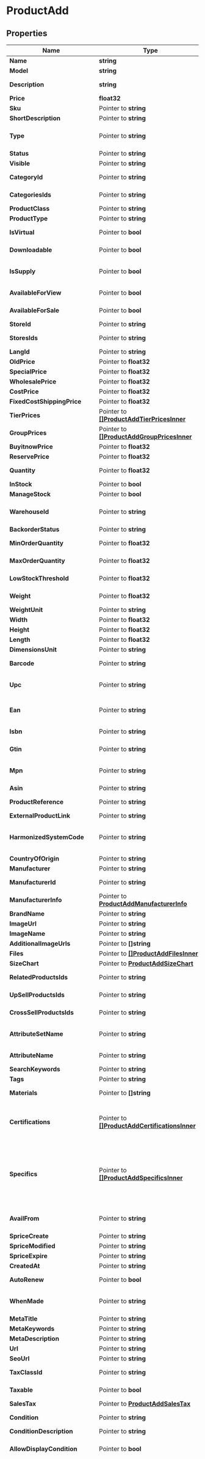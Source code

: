 # ProductAdd

## Properties

Name | Type | Description | Notes
------------ | ------------- | ------------- | -------------
**Name** | **string** | Defines product&#39;s name that has to be added | 
**Model** | **string** | Defines product&#39;s model that has to be added | 
**Description** | **string** | Defines product&#39;s description that has to be added | 
**Price** | **float32** | Defines product&#39;s price that has to be added | 
**Sku** | Pointer to **string** | Defines product&#39;s sku that has to be added | [optional] 
**ShortDescription** | Pointer to **string** | Defines short description | [optional] 
**Type** | Pointer to **string** | Defines product&#39;s type | [optional] [default to "simple"]
**Status** | Pointer to **string** | Defines product&#39;s status | [optional] 
**Visible** | Pointer to **string** | Set visibility status | [optional] 
**CategoryId** | Pointer to **string** | Defines product add that is specified by category id | [optional] 
**CategoriesIds** | Pointer to **string** | Defines product add that is specified by comma-separated categories id | [optional] 
**ProductClass** | Pointer to **string** | A categorization for the product | [optional] 
**ProductType** | Pointer to **string** | A categorization for the product | [optional] 
**IsVirtual** | Pointer to **bool** | Defines whether the product is virtual | [optional] [default to false]
**Downloadable** | Pointer to **bool** | Defines whether the product is downloadable | [optional] [default to false]
**IsSupply** | Pointer to **bool** | If true, it indicates the product as a supply, otherwise it indicates that it is a finished product. | [optional] [default to true]
**AvailableForView** | Pointer to **bool** | Specifies the set of visible/invisible products for users | [optional] [default to true]
**AvailableForSale** | Pointer to **bool** | Specifies the set of visible/invisible products for sale | [optional] [default to true]
**StoreId** | Pointer to **string** | Store Id | [optional] 
**StoresIds** | Pointer to **string** | Assign product to the stores that is specified by comma-separated stores&#39; id | [optional] 
**LangId** | Pointer to **string** | Language id | [optional] 
**OldPrice** | Pointer to **float32** | Defines product&#39;s old price | [optional] 
**SpecialPrice** | Pointer to **float32** | Defines product&#39;s model that has to be added | [optional] 
**WholesalePrice** | Pointer to **float32** | Defines product&#39;s sale price | [optional] 
**CostPrice** | Pointer to **float32** | Defines new product&#39;s cost price | [optional] 
**FixedCostShippingPrice** | Pointer to **float32** | Specifies product&#39;s fixed cost shipping price | [optional] 
**TierPrices** | Pointer to [**[]ProductAddTierPricesInner**](ProductAddTierPricesInner.md) | Defines product&#39;s tier prices | [optional] 
**GroupPrices** | Pointer to [**[]ProductAddGroupPricesInner**](ProductAddGroupPricesInner.md) | Defines product&#39;s group prices | [optional] 
**BuyitnowPrice** | Pointer to **float32** | Defines buy it now value | [optional] 
**ReservePrice** | Pointer to **float32** | Defines reserve price value | [optional] 
**Quantity** | Pointer to **float32** | Defines product&#39;s quantity that has to be added | [optional] [default to 0]
**InStock** | Pointer to **bool** | Set stock status | [optional] 
**ManageStock** | Pointer to **bool** | Defines inventory tracking for product | [optional] 
**WarehouseId** | Pointer to **string** | This parameter is used for selecting a warehouse where you need to set/modify a product quantity. | [optional] 
**BackorderStatus** | Pointer to **string** | Set backorder status | [optional] 
**MinOrderQuantity** | Pointer to **float32** | The minimum quantity an order must contain, to be eligible to purchase this product. | [optional] 
**MaxOrderQuantity** | Pointer to **float32** | The maximum quantity an order can contain when purchasing the product. | [optional] 
**LowStockThreshold** | Pointer to **float32** | Specify the quantity threshold below which the product is considered low in stock | [optional] 
**Weight** | Pointer to **float32** | Weight | [optional] [default to 0]
**WeightUnit** | Pointer to **string** | Weight Unit | [optional] 
**Width** | Pointer to **float32** | Defines product&#39;s width | [optional] 
**Height** | Pointer to **float32** | Defines product&#39;s height | [optional] 
**Length** | Pointer to **float32** | Defines product&#39;s length | [optional] 
**DimensionsUnit** | Pointer to **string** | Weight Unit | [optional] 
**Barcode** | Pointer to **string** | A barcode is a unique code composed of numbers used as a product identifier. | [optional] 
**Upc** | Pointer to **string** | Universal Product Code. A UPC (UPC-A) is a commonly used identifer for many different products. | [optional] 
**Ean** | Pointer to **string** | European Article Number. An EAN is a unique 8 or 13-digit identifier that many industries (such as book publishers) use to identify products. | [optional] 
**Isbn** | Pointer to **string** | International Standard Book Number. An ISBN is a unique identifier for books. | [optional] 
**Gtin** | Pointer to **string** | Global Trade Item Number. An GTIN is an identifier for trade items. | [optional] 
**Mpn** | Pointer to **string** | Manufacturer Part Number. A MPN is an identifier of a particular part design or material used. | [optional] 
**Asin** | Pointer to **string** | Amazon Standard Identification Number. | [optional] 
**ProductReference** | Pointer to **string** | Groups all variations, that you want to combine into one product. | [optional] 
**ExternalProductLink** | Pointer to **string** | External product link | [optional] 
**HarmonizedSystemCode** | Pointer to **string** | Harmonized System Code. An HSC is a 6-digit identifier that allows participating countries to classify traded goods on a common basis for customs purposes | [optional] 
**CountryOfOrigin** | Pointer to **string** | The country where the inventory item was made | [optional] 
**Manufacturer** | Pointer to **string** | Defines product&#39;s manufacturer | [optional] 
**ManufacturerId** | Pointer to **string** | Defines product&#39;s manufacturer by manufacturer_id | [optional] 
**ManufacturerInfo** | Pointer to [**ProductAddManufacturerInfo**](ProductAddManufacturerInfo.md) |  | [optional] 
**BrandName** | Pointer to **string** | Defines product brand name | [optional] 
**ImageUrl** | Pointer to **string** | Image Url | [optional] 
**ImageName** | Pointer to **string** | Defines image&#39;s name | [optional] 
**AdditionalImageUrls** | Pointer to **[]string** | Image Url | [optional] 
**Files** | Pointer to [**[]ProductAddFilesInner**](ProductAddFilesInner.md) | File Url | [optional] 
**SizeChart** | Pointer to [**ProductAddSizeChart**](ProductAddSizeChart.md) |  | [optional] 
**RelatedProductsIds** | Pointer to **string** | Defines product&#39;s related products ids that has to be added | [optional] 
**UpSellProductsIds** | Pointer to **string** | Defines product&#39;s up-sell products ids that has to be added | [optional] 
**CrossSellProductsIds** | Pointer to **string** | Defines product&#39;s cross-sell products ids that has to be added | [optional] 
**AttributeSetName** | Pointer to **string** | Defines product’s attribute set name in Magento | [optional] [default to "Default"]
**AttributeName** | Pointer to **string** | Defines product’s attribute name separated with a comma in Magento | [optional] 
**SearchKeywords** | Pointer to **string** | Defines unique search keywords | [optional] 
**Tags** | Pointer to **string** | Product tags | [optional] 
**Materials** | Pointer to **[]string** | A list of material strings for materials used in the product. | [optional] 
**Certifications** | Pointer to [**[]ProductAddCertificationsInner**](ProductAddCertificationsInner.md) | An array of product certifications. The list of possible certifications can be obtained using the \&quot;&lt;i&gt;category.info&lt;/i&gt;\&quot; method (&lt;i&gt;additional_fields-&gt;rules-&gt;product_certifications&lt;/i&gt;). | [optional] 
**Specifics** | Pointer to [**[]ProductAddSpecificsInner**](ProductAddSpecificsInner.md) | An array of Item Specific Name/Value pairs used by the seller to provide descriptive details of an item in a structured manner.         The list of possible specifications can be obtained using the category.info method (additional_fields-&gt;product_specifics).         &lt;b&gt;The structure of the parameter is different for specific platforms.&lt;/b&gt; | [optional] 
**AvailFrom** | Pointer to **string** | Allows to schedule a time in the future that the item becomes available. The value should be greater than the current date and time. | [optional] 
**SpriceCreate** | Pointer to **string** | Defines the date of special price creation | [optional] 
**SpriceModified** | Pointer to **string** | Defines the date of special price modification | [optional] 
**SpriceExpire** | Pointer to **string** | Defines the term of special price offer duration | [optional] 
**CreatedAt** | Pointer to **string** | Defines the date of entity creation | [optional] 
**AutoRenew** | Pointer to **bool** | When true, automatically renews a listing upon its expiration. | [optional] [default to false]
**WhenMade** | Pointer to **string** | An enumerated string for the era in which the maker made the product. | [optional] [default to "made_to_order"]
**MetaTitle** | Pointer to **string** | Defines unique meta title for each entity | [optional] 
**MetaKeywords** | Pointer to **string** | Defines unique meta keywords for each entity | [optional] 
**MetaDescription** | Pointer to **string** | Defines unique meta description of a entity | [optional] 
**Url** | Pointer to **string** | Defines unique product&#39;s URL | [optional] 
**SeoUrl** | Pointer to **string** | Defines unique URL for SEO | [optional] 
**TaxClassId** | Pointer to **string** | Defines tax classes where entity has to be added | [optional] 
**Taxable** | Pointer to **bool** | Specifies whether a tax is charged | [optional] [default to true]
**SalesTax** | Pointer to [**ProductAddSalesTax**](ProductAddSalesTax.md) |  | [optional] 
**Condition** | Pointer to **string** | The human-readable label for the condition (e.g., \&quot;New\&quot;). | [optional] 
**ConditionDescription** | Pointer to **string** | Detailed description of the product condition. | [optional] 
**AllowDisplayCondition** | Pointer to **bool** | Flag used to determine whether the product condition is shown to the customer on the product page. | [optional] 
**PaymentMethods** | Pointer to **[]string** | Identifies the payment method (such as PayPal) that the seller will accept when the buyer pays for the item. Look at cart.info method response for allowed values.&lt;hr&gt;&lt;div style&#x3D;\&quot;font-style:normal\&quot;&gt;Param structure:&lt;div style&#x3D;\&quot;margin-left: 2%;\&quot;&gt;&lt;code style&#x3D;\&quot;padding:0; background-color:#ffffff;font-size:85%;font-family:monospace;\&quot;&gt;payment_methods[0] &#x3D; string&lt;/br&gt;payment_methods[1] &#x3D; string&lt;/br&gt;&lt;/code&gt;&lt;/div&gt;&lt;/div&gt; | [optional] 
**PaypalEmail** | Pointer to **string** | Valid PayPal email address for the PayPal account that the seller will use if they offer PayPal as a payment method for the listing. | [optional] 
**ShippingTemplateId** | Pointer to **int32** | The numeric ID of the shipping template associated with the products in Etsy. You can find possible values in the \&quot;cart.info\&quot; API method response, in the field shipping_zones[]-&gt;id. | [optional] [default to 0]
**ShippingDetails** | Pointer to [**[]ProductAddShippingDetailsInner**](ProductAddShippingDetailsInner.md) | The shipping details, including flat and calculated shipping costs and shipping insurance costs. Look at cart.info method response for allowed values.&lt;hr&gt;&lt;div style&#x3D;\&quot;font-style:normal\&quot;&gt;Param structure:&lt;div style&#x3D;\&quot;margin-left: 2%;\&quot;&gt;&lt;code style&#x3D;\&quot;padding:0; background-color:#ffffff;font-size:85%;font-family:monospace;\&quot;&gt;shipping_details[0][&lt;b&gt;shipping_type&lt;/b&gt;] &#x3D; string &lt;/br&gt;shipping_details[0][&lt;b&gt;shipping_service&lt;/b&gt;] &#x3D; string&lt;/br&gt;shipping_details[0][&lt;b&gt;shipping_cost&lt;/b&gt;] &#x3D; decimal&lt;/br&gt;shipping_details[1][&lt;b&gt;shipping_type&lt;/b&gt;] &#x3D; string &lt;/br&gt;shipping_details[1][&lt;b&gt;shipping_service&lt;/b&gt;] &#x3D; string&lt;/br&gt;shipping_details[1][&lt;b&gt;shipping_cost&lt;/b&gt;] &#x3D; decimal&lt;/br&gt;&lt;/code&gt;&lt;/div&gt;&lt;/div&gt; | [optional] 
**IsFreeShipping** | Pointer to **bool** | Specifies product&#39;s free shipping flag that has to be added | [optional] 
**DeliveryCode** | Pointer to **string** | The delivery promise that applies to offer | [optional] 
**DeliveryType** | Pointer to **string** | Defines the type of the delivery. | [optional] 
**DeliveryTime** | Pointer to **int32** | Defines delivery time in days. | [optional] 
**DeliveryOptionIds** | Pointer to **string** | Defines delivery options for product by ids. | [optional] 
**PackageDetails** | Pointer to [**ProductAddPackageDetails**](ProductAddPackageDetails.md) |  | [optional] 
**LogisticInfo** | Pointer to [**[]ProductAddLogisticInfoInner**](ProductAddLogisticInfoInner.md) | Defines product&#39;s logistic channel settings | [optional] 
**ListingDuration** | Pointer to **string** | Describes the number of days the seller wants the listing to be active. Look at cart.info method response for allowed values. | [optional] 
**ListingType** | Pointer to **string** | Indicates the selling format of the marketplace listing. | [optional] [default to "FixedPrice"]
**CategoryType** | Pointer to **string** | Specifies the type of category (e.g., apparel or other) for the product being added. | [optional] 
**ReturnAccepted** | Pointer to **bool** | Indicates whether the seller allows the buyer to return the item. | [optional] 
**SellerProfiles** | Pointer to [**ProductAddSellerProfiles**](ProductAddSellerProfiles.md) |  | [optional] 
**AuctionConfidentialityLevel** | Pointer to **string** | This allows buyers to remain anonymous when the bid or buy an item. | [optional] 
**BestOffer** | Pointer to [**ProductAddBestOffer**](ProductAddBestOffer.md) |  | [optional] 
**ProductionPartnerIds** | Pointer to **string** | Defines product&#39;s production partner ids that has to be added | [optional] 
**MarketplaceItemProperties** | Pointer to **string** | String containing the JSON representation of the supplied data | [optional] 
**ClearCache** | Pointer to **bool** | Is cache clear required | [optional] [default to true]
**ViewedCount** | Pointer to **int32** | Specifies the number of product&#39;s reviews | [optional] [default to 0]
**OrderedCount** | Pointer to **int32** | Defines how many times the product was ordered | [optional] [default to 0]
**ShopSectionId** | Pointer to **int32** | Add Shop Section Id | [optional] 
**ReturnPolicyId** | Pointer to **int32** | Add Return Policy Id | [optional] 
**PersonalizationDetails** | Pointer to [**ProductAddPersonalizationDetails**](ProductAddPersonalizationDetails.md) |  | [optional] 

## Methods

### NewProductAdd

`func NewProductAdd(name string, model string, description string, price float32, ) *ProductAdd`

NewProductAdd instantiates a new ProductAdd object
This constructor will assign default values to properties that have it defined,
and makes sure properties required by API are set, but the set of arguments
will change when the set of required properties is changed

### NewProductAddWithDefaults

`func NewProductAddWithDefaults() *ProductAdd`

NewProductAddWithDefaults instantiates a new ProductAdd object
This constructor will only assign default values to properties that have it defined,
but it doesn't guarantee that properties required by API are set

### GetName

`func (o *ProductAdd) GetName() string`

GetName returns the Name field if non-nil, zero value otherwise.

### GetNameOk

`func (o *ProductAdd) GetNameOk() (*string, bool)`

GetNameOk returns a tuple with the Name field if it's non-nil, zero value otherwise
and a boolean to check if the value has been set.

### SetName

`func (o *ProductAdd) SetName(v string)`

SetName sets Name field to given value.


### GetModel

`func (o *ProductAdd) GetModel() string`

GetModel returns the Model field if non-nil, zero value otherwise.

### GetModelOk

`func (o *ProductAdd) GetModelOk() (*string, bool)`

GetModelOk returns a tuple with the Model field if it's non-nil, zero value otherwise
and a boolean to check if the value has been set.

### SetModel

`func (o *ProductAdd) SetModel(v string)`

SetModel sets Model field to given value.


### GetDescription

`func (o *ProductAdd) GetDescription() string`

GetDescription returns the Description field if non-nil, zero value otherwise.

### GetDescriptionOk

`func (o *ProductAdd) GetDescriptionOk() (*string, bool)`

GetDescriptionOk returns a tuple with the Description field if it's non-nil, zero value otherwise
and a boolean to check if the value has been set.

### SetDescription

`func (o *ProductAdd) SetDescription(v string)`

SetDescription sets Description field to given value.


### GetPrice

`func (o *ProductAdd) GetPrice() float32`

GetPrice returns the Price field if non-nil, zero value otherwise.

### GetPriceOk

`func (o *ProductAdd) GetPriceOk() (*float32, bool)`

GetPriceOk returns a tuple with the Price field if it's non-nil, zero value otherwise
and a boolean to check if the value has been set.

### SetPrice

`func (o *ProductAdd) SetPrice(v float32)`

SetPrice sets Price field to given value.


### GetSku

`func (o *ProductAdd) GetSku() string`

GetSku returns the Sku field if non-nil, zero value otherwise.

### GetSkuOk

`func (o *ProductAdd) GetSkuOk() (*string, bool)`

GetSkuOk returns a tuple with the Sku field if it's non-nil, zero value otherwise
and a boolean to check if the value has been set.

### SetSku

`func (o *ProductAdd) SetSku(v string)`

SetSku sets Sku field to given value.

### HasSku

`func (o *ProductAdd) HasSku() bool`

HasSku returns a boolean if a field has been set.

### GetShortDescription

`func (o *ProductAdd) GetShortDescription() string`

GetShortDescription returns the ShortDescription field if non-nil, zero value otherwise.

### GetShortDescriptionOk

`func (o *ProductAdd) GetShortDescriptionOk() (*string, bool)`

GetShortDescriptionOk returns a tuple with the ShortDescription field if it's non-nil, zero value otherwise
and a boolean to check if the value has been set.

### SetShortDescription

`func (o *ProductAdd) SetShortDescription(v string)`

SetShortDescription sets ShortDescription field to given value.

### HasShortDescription

`func (o *ProductAdd) HasShortDescription() bool`

HasShortDescription returns a boolean if a field has been set.

### GetType

`func (o *ProductAdd) GetType() string`

GetType returns the Type field if non-nil, zero value otherwise.

### GetTypeOk

`func (o *ProductAdd) GetTypeOk() (*string, bool)`

GetTypeOk returns a tuple with the Type field if it's non-nil, zero value otherwise
and a boolean to check if the value has been set.

### SetType

`func (o *ProductAdd) SetType(v string)`

SetType sets Type field to given value.

### HasType

`func (o *ProductAdd) HasType() bool`

HasType returns a boolean if a field has been set.

### GetStatus

`func (o *ProductAdd) GetStatus() string`

GetStatus returns the Status field if non-nil, zero value otherwise.

### GetStatusOk

`func (o *ProductAdd) GetStatusOk() (*string, bool)`

GetStatusOk returns a tuple with the Status field if it's non-nil, zero value otherwise
and a boolean to check if the value has been set.

### SetStatus

`func (o *ProductAdd) SetStatus(v string)`

SetStatus sets Status field to given value.

### HasStatus

`func (o *ProductAdd) HasStatus() bool`

HasStatus returns a boolean if a field has been set.

### GetVisible

`func (o *ProductAdd) GetVisible() string`

GetVisible returns the Visible field if non-nil, zero value otherwise.

### GetVisibleOk

`func (o *ProductAdd) GetVisibleOk() (*string, bool)`

GetVisibleOk returns a tuple with the Visible field if it's non-nil, zero value otherwise
and a boolean to check if the value has been set.

### SetVisible

`func (o *ProductAdd) SetVisible(v string)`

SetVisible sets Visible field to given value.

### HasVisible

`func (o *ProductAdd) HasVisible() bool`

HasVisible returns a boolean if a field has been set.

### GetCategoryId

`func (o *ProductAdd) GetCategoryId() string`

GetCategoryId returns the CategoryId field if non-nil, zero value otherwise.

### GetCategoryIdOk

`func (o *ProductAdd) GetCategoryIdOk() (*string, bool)`

GetCategoryIdOk returns a tuple with the CategoryId field if it's non-nil, zero value otherwise
and a boolean to check if the value has been set.

### SetCategoryId

`func (o *ProductAdd) SetCategoryId(v string)`

SetCategoryId sets CategoryId field to given value.

### HasCategoryId

`func (o *ProductAdd) HasCategoryId() bool`

HasCategoryId returns a boolean if a field has been set.

### GetCategoriesIds

`func (o *ProductAdd) GetCategoriesIds() string`

GetCategoriesIds returns the CategoriesIds field if non-nil, zero value otherwise.

### GetCategoriesIdsOk

`func (o *ProductAdd) GetCategoriesIdsOk() (*string, bool)`

GetCategoriesIdsOk returns a tuple with the CategoriesIds field if it's non-nil, zero value otherwise
and a boolean to check if the value has been set.

### SetCategoriesIds

`func (o *ProductAdd) SetCategoriesIds(v string)`

SetCategoriesIds sets CategoriesIds field to given value.

### HasCategoriesIds

`func (o *ProductAdd) HasCategoriesIds() bool`

HasCategoriesIds returns a boolean if a field has been set.

### GetProductClass

`func (o *ProductAdd) GetProductClass() string`

GetProductClass returns the ProductClass field if non-nil, zero value otherwise.

### GetProductClassOk

`func (o *ProductAdd) GetProductClassOk() (*string, bool)`

GetProductClassOk returns a tuple with the ProductClass field if it's non-nil, zero value otherwise
and a boolean to check if the value has been set.

### SetProductClass

`func (o *ProductAdd) SetProductClass(v string)`

SetProductClass sets ProductClass field to given value.

### HasProductClass

`func (o *ProductAdd) HasProductClass() bool`

HasProductClass returns a boolean if a field has been set.

### GetProductType

`func (o *ProductAdd) GetProductType() string`

GetProductType returns the ProductType field if non-nil, zero value otherwise.

### GetProductTypeOk

`func (o *ProductAdd) GetProductTypeOk() (*string, bool)`

GetProductTypeOk returns a tuple with the ProductType field if it's non-nil, zero value otherwise
and a boolean to check if the value has been set.

### SetProductType

`func (o *ProductAdd) SetProductType(v string)`

SetProductType sets ProductType field to given value.

### HasProductType

`func (o *ProductAdd) HasProductType() bool`

HasProductType returns a boolean if a field has been set.

### GetIsVirtual

`func (o *ProductAdd) GetIsVirtual() bool`

GetIsVirtual returns the IsVirtual field if non-nil, zero value otherwise.

### GetIsVirtualOk

`func (o *ProductAdd) GetIsVirtualOk() (*bool, bool)`

GetIsVirtualOk returns a tuple with the IsVirtual field if it's non-nil, zero value otherwise
and a boolean to check if the value has been set.

### SetIsVirtual

`func (o *ProductAdd) SetIsVirtual(v bool)`

SetIsVirtual sets IsVirtual field to given value.

### HasIsVirtual

`func (o *ProductAdd) HasIsVirtual() bool`

HasIsVirtual returns a boolean if a field has been set.

### GetDownloadable

`func (o *ProductAdd) GetDownloadable() bool`

GetDownloadable returns the Downloadable field if non-nil, zero value otherwise.

### GetDownloadableOk

`func (o *ProductAdd) GetDownloadableOk() (*bool, bool)`

GetDownloadableOk returns a tuple with the Downloadable field if it's non-nil, zero value otherwise
and a boolean to check if the value has been set.

### SetDownloadable

`func (o *ProductAdd) SetDownloadable(v bool)`

SetDownloadable sets Downloadable field to given value.

### HasDownloadable

`func (o *ProductAdd) HasDownloadable() bool`

HasDownloadable returns a boolean if a field has been set.

### GetIsSupply

`func (o *ProductAdd) GetIsSupply() bool`

GetIsSupply returns the IsSupply field if non-nil, zero value otherwise.

### GetIsSupplyOk

`func (o *ProductAdd) GetIsSupplyOk() (*bool, bool)`

GetIsSupplyOk returns a tuple with the IsSupply field if it's non-nil, zero value otherwise
and a boolean to check if the value has been set.

### SetIsSupply

`func (o *ProductAdd) SetIsSupply(v bool)`

SetIsSupply sets IsSupply field to given value.

### HasIsSupply

`func (o *ProductAdd) HasIsSupply() bool`

HasIsSupply returns a boolean if a field has been set.

### GetAvailableForView

`func (o *ProductAdd) GetAvailableForView() bool`

GetAvailableForView returns the AvailableForView field if non-nil, zero value otherwise.

### GetAvailableForViewOk

`func (o *ProductAdd) GetAvailableForViewOk() (*bool, bool)`

GetAvailableForViewOk returns a tuple with the AvailableForView field if it's non-nil, zero value otherwise
and a boolean to check if the value has been set.

### SetAvailableForView

`func (o *ProductAdd) SetAvailableForView(v bool)`

SetAvailableForView sets AvailableForView field to given value.

### HasAvailableForView

`func (o *ProductAdd) HasAvailableForView() bool`

HasAvailableForView returns a boolean if a field has been set.

### GetAvailableForSale

`func (o *ProductAdd) GetAvailableForSale() bool`

GetAvailableForSale returns the AvailableForSale field if non-nil, zero value otherwise.

### GetAvailableForSaleOk

`func (o *ProductAdd) GetAvailableForSaleOk() (*bool, bool)`

GetAvailableForSaleOk returns a tuple with the AvailableForSale field if it's non-nil, zero value otherwise
and a boolean to check if the value has been set.

### SetAvailableForSale

`func (o *ProductAdd) SetAvailableForSale(v bool)`

SetAvailableForSale sets AvailableForSale field to given value.

### HasAvailableForSale

`func (o *ProductAdd) HasAvailableForSale() bool`

HasAvailableForSale returns a boolean if a field has been set.

### GetStoreId

`func (o *ProductAdd) GetStoreId() string`

GetStoreId returns the StoreId field if non-nil, zero value otherwise.

### GetStoreIdOk

`func (o *ProductAdd) GetStoreIdOk() (*string, bool)`

GetStoreIdOk returns a tuple with the StoreId field if it's non-nil, zero value otherwise
and a boolean to check if the value has been set.

### SetStoreId

`func (o *ProductAdd) SetStoreId(v string)`

SetStoreId sets StoreId field to given value.

### HasStoreId

`func (o *ProductAdd) HasStoreId() bool`

HasStoreId returns a boolean if a field has been set.

### GetStoresIds

`func (o *ProductAdd) GetStoresIds() string`

GetStoresIds returns the StoresIds field if non-nil, zero value otherwise.

### GetStoresIdsOk

`func (o *ProductAdd) GetStoresIdsOk() (*string, bool)`

GetStoresIdsOk returns a tuple with the StoresIds field if it's non-nil, zero value otherwise
and a boolean to check if the value has been set.

### SetStoresIds

`func (o *ProductAdd) SetStoresIds(v string)`

SetStoresIds sets StoresIds field to given value.

### HasStoresIds

`func (o *ProductAdd) HasStoresIds() bool`

HasStoresIds returns a boolean if a field has been set.

### GetLangId

`func (o *ProductAdd) GetLangId() string`

GetLangId returns the LangId field if non-nil, zero value otherwise.

### GetLangIdOk

`func (o *ProductAdd) GetLangIdOk() (*string, bool)`

GetLangIdOk returns a tuple with the LangId field if it's non-nil, zero value otherwise
and a boolean to check if the value has been set.

### SetLangId

`func (o *ProductAdd) SetLangId(v string)`

SetLangId sets LangId field to given value.

### HasLangId

`func (o *ProductAdd) HasLangId() bool`

HasLangId returns a boolean if a field has been set.

### GetOldPrice

`func (o *ProductAdd) GetOldPrice() float32`

GetOldPrice returns the OldPrice field if non-nil, zero value otherwise.

### GetOldPriceOk

`func (o *ProductAdd) GetOldPriceOk() (*float32, bool)`

GetOldPriceOk returns a tuple with the OldPrice field if it's non-nil, zero value otherwise
and a boolean to check if the value has been set.

### SetOldPrice

`func (o *ProductAdd) SetOldPrice(v float32)`

SetOldPrice sets OldPrice field to given value.

### HasOldPrice

`func (o *ProductAdd) HasOldPrice() bool`

HasOldPrice returns a boolean if a field has been set.

### GetSpecialPrice

`func (o *ProductAdd) GetSpecialPrice() float32`

GetSpecialPrice returns the SpecialPrice field if non-nil, zero value otherwise.

### GetSpecialPriceOk

`func (o *ProductAdd) GetSpecialPriceOk() (*float32, bool)`

GetSpecialPriceOk returns a tuple with the SpecialPrice field if it's non-nil, zero value otherwise
and a boolean to check if the value has been set.

### SetSpecialPrice

`func (o *ProductAdd) SetSpecialPrice(v float32)`

SetSpecialPrice sets SpecialPrice field to given value.

### HasSpecialPrice

`func (o *ProductAdd) HasSpecialPrice() bool`

HasSpecialPrice returns a boolean if a field has been set.

### GetWholesalePrice

`func (o *ProductAdd) GetWholesalePrice() float32`

GetWholesalePrice returns the WholesalePrice field if non-nil, zero value otherwise.

### GetWholesalePriceOk

`func (o *ProductAdd) GetWholesalePriceOk() (*float32, bool)`

GetWholesalePriceOk returns a tuple with the WholesalePrice field if it's non-nil, zero value otherwise
and a boolean to check if the value has been set.

### SetWholesalePrice

`func (o *ProductAdd) SetWholesalePrice(v float32)`

SetWholesalePrice sets WholesalePrice field to given value.

### HasWholesalePrice

`func (o *ProductAdd) HasWholesalePrice() bool`

HasWholesalePrice returns a boolean if a field has been set.

### GetCostPrice

`func (o *ProductAdd) GetCostPrice() float32`

GetCostPrice returns the CostPrice field if non-nil, zero value otherwise.

### GetCostPriceOk

`func (o *ProductAdd) GetCostPriceOk() (*float32, bool)`

GetCostPriceOk returns a tuple with the CostPrice field if it's non-nil, zero value otherwise
and a boolean to check if the value has been set.

### SetCostPrice

`func (o *ProductAdd) SetCostPrice(v float32)`

SetCostPrice sets CostPrice field to given value.

### HasCostPrice

`func (o *ProductAdd) HasCostPrice() bool`

HasCostPrice returns a boolean if a field has been set.

### GetFixedCostShippingPrice

`func (o *ProductAdd) GetFixedCostShippingPrice() float32`

GetFixedCostShippingPrice returns the FixedCostShippingPrice field if non-nil, zero value otherwise.

### GetFixedCostShippingPriceOk

`func (o *ProductAdd) GetFixedCostShippingPriceOk() (*float32, bool)`

GetFixedCostShippingPriceOk returns a tuple with the FixedCostShippingPrice field if it's non-nil, zero value otherwise
and a boolean to check if the value has been set.

### SetFixedCostShippingPrice

`func (o *ProductAdd) SetFixedCostShippingPrice(v float32)`

SetFixedCostShippingPrice sets FixedCostShippingPrice field to given value.

### HasFixedCostShippingPrice

`func (o *ProductAdd) HasFixedCostShippingPrice() bool`

HasFixedCostShippingPrice returns a boolean if a field has been set.

### GetTierPrices

`func (o *ProductAdd) GetTierPrices() []ProductAddTierPricesInner`

GetTierPrices returns the TierPrices field if non-nil, zero value otherwise.

### GetTierPricesOk

`func (o *ProductAdd) GetTierPricesOk() (*[]ProductAddTierPricesInner, bool)`

GetTierPricesOk returns a tuple with the TierPrices field if it's non-nil, zero value otherwise
and a boolean to check if the value has been set.

### SetTierPrices

`func (o *ProductAdd) SetTierPrices(v []ProductAddTierPricesInner)`

SetTierPrices sets TierPrices field to given value.

### HasTierPrices

`func (o *ProductAdd) HasTierPrices() bool`

HasTierPrices returns a boolean if a field has been set.

### GetGroupPrices

`func (o *ProductAdd) GetGroupPrices() []ProductAddGroupPricesInner`

GetGroupPrices returns the GroupPrices field if non-nil, zero value otherwise.

### GetGroupPricesOk

`func (o *ProductAdd) GetGroupPricesOk() (*[]ProductAddGroupPricesInner, bool)`

GetGroupPricesOk returns a tuple with the GroupPrices field if it's non-nil, zero value otherwise
and a boolean to check if the value has been set.

### SetGroupPrices

`func (o *ProductAdd) SetGroupPrices(v []ProductAddGroupPricesInner)`

SetGroupPrices sets GroupPrices field to given value.

### HasGroupPrices

`func (o *ProductAdd) HasGroupPrices() bool`

HasGroupPrices returns a boolean if a field has been set.

### GetBuyitnowPrice

`func (o *ProductAdd) GetBuyitnowPrice() float32`

GetBuyitnowPrice returns the BuyitnowPrice field if non-nil, zero value otherwise.

### GetBuyitnowPriceOk

`func (o *ProductAdd) GetBuyitnowPriceOk() (*float32, bool)`

GetBuyitnowPriceOk returns a tuple with the BuyitnowPrice field if it's non-nil, zero value otherwise
and a boolean to check if the value has been set.

### SetBuyitnowPrice

`func (o *ProductAdd) SetBuyitnowPrice(v float32)`

SetBuyitnowPrice sets BuyitnowPrice field to given value.

### HasBuyitnowPrice

`func (o *ProductAdd) HasBuyitnowPrice() bool`

HasBuyitnowPrice returns a boolean if a field has been set.

### GetReservePrice

`func (o *ProductAdd) GetReservePrice() float32`

GetReservePrice returns the ReservePrice field if non-nil, zero value otherwise.

### GetReservePriceOk

`func (o *ProductAdd) GetReservePriceOk() (*float32, bool)`

GetReservePriceOk returns a tuple with the ReservePrice field if it's non-nil, zero value otherwise
and a boolean to check if the value has been set.

### SetReservePrice

`func (o *ProductAdd) SetReservePrice(v float32)`

SetReservePrice sets ReservePrice field to given value.

### HasReservePrice

`func (o *ProductAdd) HasReservePrice() bool`

HasReservePrice returns a boolean if a field has been set.

### GetQuantity

`func (o *ProductAdd) GetQuantity() float32`

GetQuantity returns the Quantity field if non-nil, zero value otherwise.

### GetQuantityOk

`func (o *ProductAdd) GetQuantityOk() (*float32, bool)`

GetQuantityOk returns a tuple with the Quantity field if it's non-nil, zero value otherwise
and a boolean to check if the value has been set.

### SetQuantity

`func (o *ProductAdd) SetQuantity(v float32)`

SetQuantity sets Quantity field to given value.

### HasQuantity

`func (o *ProductAdd) HasQuantity() bool`

HasQuantity returns a boolean if a field has been set.

### GetInStock

`func (o *ProductAdd) GetInStock() bool`

GetInStock returns the InStock field if non-nil, zero value otherwise.

### GetInStockOk

`func (o *ProductAdd) GetInStockOk() (*bool, bool)`

GetInStockOk returns a tuple with the InStock field if it's non-nil, zero value otherwise
and a boolean to check if the value has been set.

### SetInStock

`func (o *ProductAdd) SetInStock(v bool)`

SetInStock sets InStock field to given value.

### HasInStock

`func (o *ProductAdd) HasInStock() bool`

HasInStock returns a boolean if a field has been set.

### GetManageStock

`func (o *ProductAdd) GetManageStock() bool`

GetManageStock returns the ManageStock field if non-nil, zero value otherwise.

### GetManageStockOk

`func (o *ProductAdd) GetManageStockOk() (*bool, bool)`

GetManageStockOk returns a tuple with the ManageStock field if it's non-nil, zero value otherwise
and a boolean to check if the value has been set.

### SetManageStock

`func (o *ProductAdd) SetManageStock(v bool)`

SetManageStock sets ManageStock field to given value.

### HasManageStock

`func (o *ProductAdd) HasManageStock() bool`

HasManageStock returns a boolean if a field has been set.

### GetWarehouseId

`func (o *ProductAdd) GetWarehouseId() string`

GetWarehouseId returns the WarehouseId field if non-nil, zero value otherwise.

### GetWarehouseIdOk

`func (o *ProductAdd) GetWarehouseIdOk() (*string, bool)`

GetWarehouseIdOk returns a tuple with the WarehouseId field if it's non-nil, zero value otherwise
and a boolean to check if the value has been set.

### SetWarehouseId

`func (o *ProductAdd) SetWarehouseId(v string)`

SetWarehouseId sets WarehouseId field to given value.

### HasWarehouseId

`func (o *ProductAdd) HasWarehouseId() bool`

HasWarehouseId returns a boolean if a field has been set.

### GetBackorderStatus

`func (o *ProductAdd) GetBackorderStatus() string`

GetBackorderStatus returns the BackorderStatus field if non-nil, zero value otherwise.

### GetBackorderStatusOk

`func (o *ProductAdd) GetBackorderStatusOk() (*string, bool)`

GetBackorderStatusOk returns a tuple with the BackorderStatus field if it's non-nil, zero value otherwise
and a boolean to check if the value has been set.

### SetBackorderStatus

`func (o *ProductAdd) SetBackorderStatus(v string)`

SetBackorderStatus sets BackorderStatus field to given value.

### HasBackorderStatus

`func (o *ProductAdd) HasBackorderStatus() bool`

HasBackorderStatus returns a boolean if a field has been set.

### GetMinOrderQuantity

`func (o *ProductAdd) GetMinOrderQuantity() float32`

GetMinOrderQuantity returns the MinOrderQuantity field if non-nil, zero value otherwise.

### GetMinOrderQuantityOk

`func (o *ProductAdd) GetMinOrderQuantityOk() (*float32, bool)`

GetMinOrderQuantityOk returns a tuple with the MinOrderQuantity field if it's non-nil, zero value otherwise
and a boolean to check if the value has been set.

### SetMinOrderQuantity

`func (o *ProductAdd) SetMinOrderQuantity(v float32)`

SetMinOrderQuantity sets MinOrderQuantity field to given value.

### HasMinOrderQuantity

`func (o *ProductAdd) HasMinOrderQuantity() bool`

HasMinOrderQuantity returns a boolean if a field has been set.

### GetMaxOrderQuantity

`func (o *ProductAdd) GetMaxOrderQuantity() float32`

GetMaxOrderQuantity returns the MaxOrderQuantity field if non-nil, zero value otherwise.

### GetMaxOrderQuantityOk

`func (o *ProductAdd) GetMaxOrderQuantityOk() (*float32, bool)`

GetMaxOrderQuantityOk returns a tuple with the MaxOrderQuantity field if it's non-nil, zero value otherwise
and a boolean to check if the value has been set.

### SetMaxOrderQuantity

`func (o *ProductAdd) SetMaxOrderQuantity(v float32)`

SetMaxOrderQuantity sets MaxOrderQuantity field to given value.

### HasMaxOrderQuantity

`func (o *ProductAdd) HasMaxOrderQuantity() bool`

HasMaxOrderQuantity returns a boolean if a field has been set.

### GetLowStockThreshold

`func (o *ProductAdd) GetLowStockThreshold() float32`

GetLowStockThreshold returns the LowStockThreshold field if non-nil, zero value otherwise.

### GetLowStockThresholdOk

`func (o *ProductAdd) GetLowStockThresholdOk() (*float32, bool)`

GetLowStockThresholdOk returns a tuple with the LowStockThreshold field if it's non-nil, zero value otherwise
and a boolean to check if the value has been set.

### SetLowStockThreshold

`func (o *ProductAdd) SetLowStockThreshold(v float32)`

SetLowStockThreshold sets LowStockThreshold field to given value.

### HasLowStockThreshold

`func (o *ProductAdd) HasLowStockThreshold() bool`

HasLowStockThreshold returns a boolean if a field has been set.

### GetWeight

`func (o *ProductAdd) GetWeight() float32`

GetWeight returns the Weight field if non-nil, zero value otherwise.

### GetWeightOk

`func (o *ProductAdd) GetWeightOk() (*float32, bool)`

GetWeightOk returns a tuple with the Weight field if it's non-nil, zero value otherwise
and a boolean to check if the value has been set.

### SetWeight

`func (o *ProductAdd) SetWeight(v float32)`

SetWeight sets Weight field to given value.

### HasWeight

`func (o *ProductAdd) HasWeight() bool`

HasWeight returns a boolean if a field has been set.

### GetWeightUnit

`func (o *ProductAdd) GetWeightUnit() string`

GetWeightUnit returns the WeightUnit field if non-nil, zero value otherwise.

### GetWeightUnitOk

`func (o *ProductAdd) GetWeightUnitOk() (*string, bool)`

GetWeightUnitOk returns a tuple with the WeightUnit field if it's non-nil, zero value otherwise
and a boolean to check if the value has been set.

### SetWeightUnit

`func (o *ProductAdd) SetWeightUnit(v string)`

SetWeightUnit sets WeightUnit field to given value.

### HasWeightUnit

`func (o *ProductAdd) HasWeightUnit() bool`

HasWeightUnit returns a boolean if a field has been set.

### GetWidth

`func (o *ProductAdd) GetWidth() float32`

GetWidth returns the Width field if non-nil, zero value otherwise.

### GetWidthOk

`func (o *ProductAdd) GetWidthOk() (*float32, bool)`

GetWidthOk returns a tuple with the Width field if it's non-nil, zero value otherwise
and a boolean to check if the value has been set.

### SetWidth

`func (o *ProductAdd) SetWidth(v float32)`

SetWidth sets Width field to given value.

### HasWidth

`func (o *ProductAdd) HasWidth() bool`

HasWidth returns a boolean if a field has been set.

### GetHeight

`func (o *ProductAdd) GetHeight() float32`

GetHeight returns the Height field if non-nil, zero value otherwise.

### GetHeightOk

`func (o *ProductAdd) GetHeightOk() (*float32, bool)`

GetHeightOk returns a tuple with the Height field if it's non-nil, zero value otherwise
and a boolean to check if the value has been set.

### SetHeight

`func (o *ProductAdd) SetHeight(v float32)`

SetHeight sets Height field to given value.

### HasHeight

`func (o *ProductAdd) HasHeight() bool`

HasHeight returns a boolean if a field has been set.

### GetLength

`func (o *ProductAdd) GetLength() float32`

GetLength returns the Length field if non-nil, zero value otherwise.

### GetLengthOk

`func (o *ProductAdd) GetLengthOk() (*float32, bool)`

GetLengthOk returns a tuple with the Length field if it's non-nil, zero value otherwise
and a boolean to check if the value has been set.

### SetLength

`func (o *ProductAdd) SetLength(v float32)`

SetLength sets Length field to given value.

### HasLength

`func (o *ProductAdd) HasLength() bool`

HasLength returns a boolean if a field has been set.

### GetDimensionsUnit

`func (o *ProductAdd) GetDimensionsUnit() string`

GetDimensionsUnit returns the DimensionsUnit field if non-nil, zero value otherwise.

### GetDimensionsUnitOk

`func (o *ProductAdd) GetDimensionsUnitOk() (*string, bool)`

GetDimensionsUnitOk returns a tuple with the DimensionsUnit field if it's non-nil, zero value otherwise
and a boolean to check if the value has been set.

### SetDimensionsUnit

`func (o *ProductAdd) SetDimensionsUnit(v string)`

SetDimensionsUnit sets DimensionsUnit field to given value.

### HasDimensionsUnit

`func (o *ProductAdd) HasDimensionsUnit() bool`

HasDimensionsUnit returns a boolean if a field has been set.

### GetBarcode

`func (o *ProductAdd) GetBarcode() string`

GetBarcode returns the Barcode field if non-nil, zero value otherwise.

### GetBarcodeOk

`func (o *ProductAdd) GetBarcodeOk() (*string, bool)`

GetBarcodeOk returns a tuple with the Barcode field if it's non-nil, zero value otherwise
and a boolean to check if the value has been set.

### SetBarcode

`func (o *ProductAdd) SetBarcode(v string)`

SetBarcode sets Barcode field to given value.

### HasBarcode

`func (o *ProductAdd) HasBarcode() bool`

HasBarcode returns a boolean if a field has been set.

### GetUpc

`func (o *ProductAdd) GetUpc() string`

GetUpc returns the Upc field if non-nil, zero value otherwise.

### GetUpcOk

`func (o *ProductAdd) GetUpcOk() (*string, bool)`

GetUpcOk returns a tuple with the Upc field if it's non-nil, zero value otherwise
and a boolean to check if the value has been set.

### SetUpc

`func (o *ProductAdd) SetUpc(v string)`

SetUpc sets Upc field to given value.

### HasUpc

`func (o *ProductAdd) HasUpc() bool`

HasUpc returns a boolean if a field has been set.

### GetEan

`func (o *ProductAdd) GetEan() string`

GetEan returns the Ean field if non-nil, zero value otherwise.

### GetEanOk

`func (o *ProductAdd) GetEanOk() (*string, bool)`

GetEanOk returns a tuple with the Ean field if it's non-nil, zero value otherwise
and a boolean to check if the value has been set.

### SetEan

`func (o *ProductAdd) SetEan(v string)`

SetEan sets Ean field to given value.

### HasEan

`func (o *ProductAdd) HasEan() bool`

HasEan returns a boolean if a field has been set.

### GetIsbn

`func (o *ProductAdd) GetIsbn() string`

GetIsbn returns the Isbn field if non-nil, zero value otherwise.

### GetIsbnOk

`func (o *ProductAdd) GetIsbnOk() (*string, bool)`

GetIsbnOk returns a tuple with the Isbn field if it's non-nil, zero value otherwise
and a boolean to check if the value has been set.

### SetIsbn

`func (o *ProductAdd) SetIsbn(v string)`

SetIsbn sets Isbn field to given value.

### HasIsbn

`func (o *ProductAdd) HasIsbn() bool`

HasIsbn returns a boolean if a field has been set.

### GetGtin

`func (o *ProductAdd) GetGtin() string`

GetGtin returns the Gtin field if non-nil, zero value otherwise.

### GetGtinOk

`func (o *ProductAdd) GetGtinOk() (*string, bool)`

GetGtinOk returns a tuple with the Gtin field if it's non-nil, zero value otherwise
and a boolean to check if the value has been set.

### SetGtin

`func (o *ProductAdd) SetGtin(v string)`

SetGtin sets Gtin field to given value.

### HasGtin

`func (o *ProductAdd) HasGtin() bool`

HasGtin returns a boolean if a field has been set.

### GetMpn

`func (o *ProductAdd) GetMpn() string`

GetMpn returns the Mpn field if non-nil, zero value otherwise.

### GetMpnOk

`func (o *ProductAdd) GetMpnOk() (*string, bool)`

GetMpnOk returns a tuple with the Mpn field if it's non-nil, zero value otherwise
and a boolean to check if the value has been set.

### SetMpn

`func (o *ProductAdd) SetMpn(v string)`

SetMpn sets Mpn field to given value.

### HasMpn

`func (o *ProductAdd) HasMpn() bool`

HasMpn returns a boolean if a field has been set.

### GetAsin

`func (o *ProductAdd) GetAsin() string`

GetAsin returns the Asin field if non-nil, zero value otherwise.

### GetAsinOk

`func (o *ProductAdd) GetAsinOk() (*string, bool)`

GetAsinOk returns a tuple with the Asin field if it's non-nil, zero value otherwise
and a boolean to check if the value has been set.

### SetAsin

`func (o *ProductAdd) SetAsin(v string)`

SetAsin sets Asin field to given value.

### HasAsin

`func (o *ProductAdd) HasAsin() bool`

HasAsin returns a boolean if a field has been set.

### GetProductReference

`func (o *ProductAdd) GetProductReference() string`

GetProductReference returns the ProductReference field if non-nil, zero value otherwise.

### GetProductReferenceOk

`func (o *ProductAdd) GetProductReferenceOk() (*string, bool)`

GetProductReferenceOk returns a tuple with the ProductReference field if it's non-nil, zero value otherwise
and a boolean to check if the value has been set.

### SetProductReference

`func (o *ProductAdd) SetProductReference(v string)`

SetProductReference sets ProductReference field to given value.

### HasProductReference

`func (o *ProductAdd) HasProductReference() bool`

HasProductReference returns a boolean if a field has been set.

### GetExternalProductLink

`func (o *ProductAdd) GetExternalProductLink() string`

GetExternalProductLink returns the ExternalProductLink field if non-nil, zero value otherwise.

### GetExternalProductLinkOk

`func (o *ProductAdd) GetExternalProductLinkOk() (*string, bool)`

GetExternalProductLinkOk returns a tuple with the ExternalProductLink field if it's non-nil, zero value otherwise
and a boolean to check if the value has been set.

### SetExternalProductLink

`func (o *ProductAdd) SetExternalProductLink(v string)`

SetExternalProductLink sets ExternalProductLink field to given value.

### HasExternalProductLink

`func (o *ProductAdd) HasExternalProductLink() bool`

HasExternalProductLink returns a boolean if a field has been set.

### GetHarmonizedSystemCode

`func (o *ProductAdd) GetHarmonizedSystemCode() string`

GetHarmonizedSystemCode returns the HarmonizedSystemCode field if non-nil, zero value otherwise.

### GetHarmonizedSystemCodeOk

`func (o *ProductAdd) GetHarmonizedSystemCodeOk() (*string, bool)`

GetHarmonizedSystemCodeOk returns a tuple with the HarmonizedSystemCode field if it's non-nil, zero value otherwise
and a boolean to check if the value has been set.

### SetHarmonizedSystemCode

`func (o *ProductAdd) SetHarmonizedSystemCode(v string)`

SetHarmonizedSystemCode sets HarmonizedSystemCode field to given value.

### HasHarmonizedSystemCode

`func (o *ProductAdd) HasHarmonizedSystemCode() bool`

HasHarmonizedSystemCode returns a boolean if a field has been set.

### GetCountryOfOrigin

`func (o *ProductAdd) GetCountryOfOrigin() string`

GetCountryOfOrigin returns the CountryOfOrigin field if non-nil, zero value otherwise.

### GetCountryOfOriginOk

`func (o *ProductAdd) GetCountryOfOriginOk() (*string, bool)`

GetCountryOfOriginOk returns a tuple with the CountryOfOrigin field if it's non-nil, zero value otherwise
and a boolean to check if the value has been set.

### SetCountryOfOrigin

`func (o *ProductAdd) SetCountryOfOrigin(v string)`

SetCountryOfOrigin sets CountryOfOrigin field to given value.

### HasCountryOfOrigin

`func (o *ProductAdd) HasCountryOfOrigin() bool`

HasCountryOfOrigin returns a boolean if a field has been set.

### GetManufacturer

`func (o *ProductAdd) GetManufacturer() string`

GetManufacturer returns the Manufacturer field if non-nil, zero value otherwise.

### GetManufacturerOk

`func (o *ProductAdd) GetManufacturerOk() (*string, bool)`

GetManufacturerOk returns a tuple with the Manufacturer field if it's non-nil, zero value otherwise
and a boolean to check if the value has been set.

### SetManufacturer

`func (o *ProductAdd) SetManufacturer(v string)`

SetManufacturer sets Manufacturer field to given value.

### HasManufacturer

`func (o *ProductAdd) HasManufacturer() bool`

HasManufacturer returns a boolean if a field has been set.

### GetManufacturerId

`func (o *ProductAdd) GetManufacturerId() string`

GetManufacturerId returns the ManufacturerId field if non-nil, zero value otherwise.

### GetManufacturerIdOk

`func (o *ProductAdd) GetManufacturerIdOk() (*string, bool)`

GetManufacturerIdOk returns a tuple with the ManufacturerId field if it's non-nil, zero value otherwise
and a boolean to check if the value has been set.

### SetManufacturerId

`func (o *ProductAdd) SetManufacturerId(v string)`

SetManufacturerId sets ManufacturerId field to given value.

### HasManufacturerId

`func (o *ProductAdd) HasManufacturerId() bool`

HasManufacturerId returns a boolean if a field has been set.

### GetManufacturerInfo

`func (o *ProductAdd) GetManufacturerInfo() ProductAddManufacturerInfo`

GetManufacturerInfo returns the ManufacturerInfo field if non-nil, zero value otherwise.

### GetManufacturerInfoOk

`func (o *ProductAdd) GetManufacturerInfoOk() (*ProductAddManufacturerInfo, bool)`

GetManufacturerInfoOk returns a tuple with the ManufacturerInfo field if it's non-nil, zero value otherwise
and a boolean to check if the value has been set.

### SetManufacturerInfo

`func (o *ProductAdd) SetManufacturerInfo(v ProductAddManufacturerInfo)`

SetManufacturerInfo sets ManufacturerInfo field to given value.

### HasManufacturerInfo

`func (o *ProductAdd) HasManufacturerInfo() bool`

HasManufacturerInfo returns a boolean if a field has been set.

### GetBrandName

`func (o *ProductAdd) GetBrandName() string`

GetBrandName returns the BrandName field if non-nil, zero value otherwise.

### GetBrandNameOk

`func (o *ProductAdd) GetBrandNameOk() (*string, bool)`

GetBrandNameOk returns a tuple with the BrandName field if it's non-nil, zero value otherwise
and a boolean to check if the value has been set.

### SetBrandName

`func (o *ProductAdd) SetBrandName(v string)`

SetBrandName sets BrandName field to given value.

### HasBrandName

`func (o *ProductAdd) HasBrandName() bool`

HasBrandName returns a boolean if a field has been set.

### GetImageUrl

`func (o *ProductAdd) GetImageUrl() string`

GetImageUrl returns the ImageUrl field if non-nil, zero value otherwise.

### GetImageUrlOk

`func (o *ProductAdd) GetImageUrlOk() (*string, bool)`

GetImageUrlOk returns a tuple with the ImageUrl field if it's non-nil, zero value otherwise
and a boolean to check if the value has been set.

### SetImageUrl

`func (o *ProductAdd) SetImageUrl(v string)`

SetImageUrl sets ImageUrl field to given value.

### HasImageUrl

`func (o *ProductAdd) HasImageUrl() bool`

HasImageUrl returns a boolean if a field has been set.

### GetImageName

`func (o *ProductAdd) GetImageName() string`

GetImageName returns the ImageName field if non-nil, zero value otherwise.

### GetImageNameOk

`func (o *ProductAdd) GetImageNameOk() (*string, bool)`

GetImageNameOk returns a tuple with the ImageName field if it's non-nil, zero value otherwise
and a boolean to check if the value has been set.

### SetImageName

`func (o *ProductAdd) SetImageName(v string)`

SetImageName sets ImageName field to given value.

### HasImageName

`func (o *ProductAdd) HasImageName() bool`

HasImageName returns a boolean if a field has been set.

### GetAdditionalImageUrls

`func (o *ProductAdd) GetAdditionalImageUrls() []string`

GetAdditionalImageUrls returns the AdditionalImageUrls field if non-nil, zero value otherwise.

### GetAdditionalImageUrlsOk

`func (o *ProductAdd) GetAdditionalImageUrlsOk() (*[]string, bool)`

GetAdditionalImageUrlsOk returns a tuple with the AdditionalImageUrls field if it's non-nil, zero value otherwise
and a boolean to check if the value has been set.

### SetAdditionalImageUrls

`func (o *ProductAdd) SetAdditionalImageUrls(v []string)`

SetAdditionalImageUrls sets AdditionalImageUrls field to given value.

### HasAdditionalImageUrls

`func (o *ProductAdd) HasAdditionalImageUrls() bool`

HasAdditionalImageUrls returns a boolean if a field has been set.

### GetFiles

`func (o *ProductAdd) GetFiles() []ProductAddFilesInner`

GetFiles returns the Files field if non-nil, zero value otherwise.

### GetFilesOk

`func (o *ProductAdd) GetFilesOk() (*[]ProductAddFilesInner, bool)`

GetFilesOk returns a tuple with the Files field if it's non-nil, zero value otherwise
and a boolean to check if the value has been set.

### SetFiles

`func (o *ProductAdd) SetFiles(v []ProductAddFilesInner)`

SetFiles sets Files field to given value.

### HasFiles

`func (o *ProductAdd) HasFiles() bool`

HasFiles returns a boolean if a field has been set.

### GetSizeChart

`func (o *ProductAdd) GetSizeChart() ProductAddSizeChart`

GetSizeChart returns the SizeChart field if non-nil, zero value otherwise.

### GetSizeChartOk

`func (o *ProductAdd) GetSizeChartOk() (*ProductAddSizeChart, bool)`

GetSizeChartOk returns a tuple with the SizeChart field if it's non-nil, zero value otherwise
and a boolean to check if the value has been set.

### SetSizeChart

`func (o *ProductAdd) SetSizeChart(v ProductAddSizeChart)`

SetSizeChart sets SizeChart field to given value.

### HasSizeChart

`func (o *ProductAdd) HasSizeChart() bool`

HasSizeChart returns a boolean if a field has been set.

### GetRelatedProductsIds

`func (o *ProductAdd) GetRelatedProductsIds() string`

GetRelatedProductsIds returns the RelatedProductsIds field if non-nil, zero value otherwise.

### GetRelatedProductsIdsOk

`func (o *ProductAdd) GetRelatedProductsIdsOk() (*string, bool)`

GetRelatedProductsIdsOk returns a tuple with the RelatedProductsIds field if it's non-nil, zero value otherwise
and a boolean to check if the value has been set.

### SetRelatedProductsIds

`func (o *ProductAdd) SetRelatedProductsIds(v string)`

SetRelatedProductsIds sets RelatedProductsIds field to given value.

### HasRelatedProductsIds

`func (o *ProductAdd) HasRelatedProductsIds() bool`

HasRelatedProductsIds returns a boolean if a field has been set.

### GetUpSellProductsIds

`func (o *ProductAdd) GetUpSellProductsIds() string`

GetUpSellProductsIds returns the UpSellProductsIds field if non-nil, zero value otherwise.

### GetUpSellProductsIdsOk

`func (o *ProductAdd) GetUpSellProductsIdsOk() (*string, bool)`

GetUpSellProductsIdsOk returns a tuple with the UpSellProductsIds field if it's non-nil, zero value otherwise
and a boolean to check if the value has been set.

### SetUpSellProductsIds

`func (o *ProductAdd) SetUpSellProductsIds(v string)`

SetUpSellProductsIds sets UpSellProductsIds field to given value.

### HasUpSellProductsIds

`func (o *ProductAdd) HasUpSellProductsIds() bool`

HasUpSellProductsIds returns a boolean if a field has been set.

### GetCrossSellProductsIds

`func (o *ProductAdd) GetCrossSellProductsIds() string`

GetCrossSellProductsIds returns the CrossSellProductsIds field if non-nil, zero value otherwise.

### GetCrossSellProductsIdsOk

`func (o *ProductAdd) GetCrossSellProductsIdsOk() (*string, bool)`

GetCrossSellProductsIdsOk returns a tuple with the CrossSellProductsIds field if it's non-nil, zero value otherwise
and a boolean to check if the value has been set.

### SetCrossSellProductsIds

`func (o *ProductAdd) SetCrossSellProductsIds(v string)`

SetCrossSellProductsIds sets CrossSellProductsIds field to given value.

### HasCrossSellProductsIds

`func (o *ProductAdd) HasCrossSellProductsIds() bool`

HasCrossSellProductsIds returns a boolean if a field has been set.

### GetAttributeSetName

`func (o *ProductAdd) GetAttributeSetName() string`

GetAttributeSetName returns the AttributeSetName field if non-nil, zero value otherwise.

### GetAttributeSetNameOk

`func (o *ProductAdd) GetAttributeSetNameOk() (*string, bool)`

GetAttributeSetNameOk returns a tuple with the AttributeSetName field if it's non-nil, zero value otherwise
and a boolean to check if the value has been set.

### SetAttributeSetName

`func (o *ProductAdd) SetAttributeSetName(v string)`

SetAttributeSetName sets AttributeSetName field to given value.

### HasAttributeSetName

`func (o *ProductAdd) HasAttributeSetName() bool`

HasAttributeSetName returns a boolean if a field has been set.

### GetAttributeName

`func (o *ProductAdd) GetAttributeName() string`

GetAttributeName returns the AttributeName field if non-nil, zero value otherwise.

### GetAttributeNameOk

`func (o *ProductAdd) GetAttributeNameOk() (*string, bool)`

GetAttributeNameOk returns a tuple with the AttributeName field if it's non-nil, zero value otherwise
and a boolean to check if the value has been set.

### SetAttributeName

`func (o *ProductAdd) SetAttributeName(v string)`

SetAttributeName sets AttributeName field to given value.

### HasAttributeName

`func (o *ProductAdd) HasAttributeName() bool`

HasAttributeName returns a boolean if a field has been set.

### GetSearchKeywords

`func (o *ProductAdd) GetSearchKeywords() string`

GetSearchKeywords returns the SearchKeywords field if non-nil, zero value otherwise.

### GetSearchKeywordsOk

`func (o *ProductAdd) GetSearchKeywordsOk() (*string, bool)`

GetSearchKeywordsOk returns a tuple with the SearchKeywords field if it's non-nil, zero value otherwise
and a boolean to check if the value has been set.

### SetSearchKeywords

`func (o *ProductAdd) SetSearchKeywords(v string)`

SetSearchKeywords sets SearchKeywords field to given value.

### HasSearchKeywords

`func (o *ProductAdd) HasSearchKeywords() bool`

HasSearchKeywords returns a boolean if a field has been set.

### GetTags

`func (o *ProductAdd) GetTags() string`

GetTags returns the Tags field if non-nil, zero value otherwise.

### GetTagsOk

`func (o *ProductAdd) GetTagsOk() (*string, bool)`

GetTagsOk returns a tuple with the Tags field if it's non-nil, zero value otherwise
and a boolean to check if the value has been set.

### SetTags

`func (o *ProductAdd) SetTags(v string)`

SetTags sets Tags field to given value.

### HasTags

`func (o *ProductAdd) HasTags() bool`

HasTags returns a boolean if a field has been set.

### GetMaterials

`func (o *ProductAdd) GetMaterials() []string`

GetMaterials returns the Materials field if non-nil, zero value otherwise.

### GetMaterialsOk

`func (o *ProductAdd) GetMaterialsOk() (*[]string, bool)`

GetMaterialsOk returns a tuple with the Materials field if it's non-nil, zero value otherwise
and a boolean to check if the value has been set.

### SetMaterials

`func (o *ProductAdd) SetMaterials(v []string)`

SetMaterials sets Materials field to given value.

### HasMaterials

`func (o *ProductAdd) HasMaterials() bool`

HasMaterials returns a boolean if a field has been set.

### GetCertifications

`func (o *ProductAdd) GetCertifications() []ProductAddCertificationsInner`

GetCertifications returns the Certifications field if non-nil, zero value otherwise.

### GetCertificationsOk

`func (o *ProductAdd) GetCertificationsOk() (*[]ProductAddCertificationsInner, bool)`

GetCertificationsOk returns a tuple with the Certifications field if it's non-nil, zero value otherwise
and a boolean to check if the value has been set.

### SetCertifications

`func (o *ProductAdd) SetCertifications(v []ProductAddCertificationsInner)`

SetCertifications sets Certifications field to given value.

### HasCertifications

`func (o *ProductAdd) HasCertifications() bool`

HasCertifications returns a boolean if a field has been set.

### GetSpecifics

`func (o *ProductAdd) GetSpecifics() []ProductAddSpecificsInner`

GetSpecifics returns the Specifics field if non-nil, zero value otherwise.

### GetSpecificsOk

`func (o *ProductAdd) GetSpecificsOk() (*[]ProductAddSpecificsInner, bool)`

GetSpecificsOk returns a tuple with the Specifics field if it's non-nil, zero value otherwise
and a boolean to check if the value has been set.

### SetSpecifics

`func (o *ProductAdd) SetSpecifics(v []ProductAddSpecificsInner)`

SetSpecifics sets Specifics field to given value.

### HasSpecifics

`func (o *ProductAdd) HasSpecifics() bool`

HasSpecifics returns a boolean if a field has been set.

### GetAvailFrom

`func (o *ProductAdd) GetAvailFrom() string`

GetAvailFrom returns the AvailFrom field if non-nil, zero value otherwise.

### GetAvailFromOk

`func (o *ProductAdd) GetAvailFromOk() (*string, bool)`

GetAvailFromOk returns a tuple with the AvailFrom field if it's non-nil, zero value otherwise
and a boolean to check if the value has been set.

### SetAvailFrom

`func (o *ProductAdd) SetAvailFrom(v string)`

SetAvailFrom sets AvailFrom field to given value.

### HasAvailFrom

`func (o *ProductAdd) HasAvailFrom() bool`

HasAvailFrom returns a boolean if a field has been set.

### GetSpriceCreate

`func (o *ProductAdd) GetSpriceCreate() string`

GetSpriceCreate returns the SpriceCreate field if non-nil, zero value otherwise.

### GetSpriceCreateOk

`func (o *ProductAdd) GetSpriceCreateOk() (*string, bool)`

GetSpriceCreateOk returns a tuple with the SpriceCreate field if it's non-nil, zero value otherwise
and a boolean to check if the value has been set.

### SetSpriceCreate

`func (o *ProductAdd) SetSpriceCreate(v string)`

SetSpriceCreate sets SpriceCreate field to given value.

### HasSpriceCreate

`func (o *ProductAdd) HasSpriceCreate() bool`

HasSpriceCreate returns a boolean if a field has been set.

### GetSpriceModified

`func (o *ProductAdd) GetSpriceModified() string`

GetSpriceModified returns the SpriceModified field if non-nil, zero value otherwise.

### GetSpriceModifiedOk

`func (o *ProductAdd) GetSpriceModifiedOk() (*string, bool)`

GetSpriceModifiedOk returns a tuple with the SpriceModified field if it's non-nil, zero value otherwise
and a boolean to check if the value has been set.

### SetSpriceModified

`func (o *ProductAdd) SetSpriceModified(v string)`

SetSpriceModified sets SpriceModified field to given value.

### HasSpriceModified

`func (o *ProductAdd) HasSpriceModified() bool`

HasSpriceModified returns a boolean if a field has been set.

### GetSpriceExpire

`func (o *ProductAdd) GetSpriceExpire() string`

GetSpriceExpire returns the SpriceExpire field if non-nil, zero value otherwise.

### GetSpriceExpireOk

`func (o *ProductAdd) GetSpriceExpireOk() (*string, bool)`

GetSpriceExpireOk returns a tuple with the SpriceExpire field if it's non-nil, zero value otherwise
and a boolean to check if the value has been set.

### SetSpriceExpire

`func (o *ProductAdd) SetSpriceExpire(v string)`

SetSpriceExpire sets SpriceExpire field to given value.

### HasSpriceExpire

`func (o *ProductAdd) HasSpriceExpire() bool`

HasSpriceExpire returns a boolean if a field has been set.

### GetCreatedAt

`func (o *ProductAdd) GetCreatedAt() string`

GetCreatedAt returns the CreatedAt field if non-nil, zero value otherwise.

### GetCreatedAtOk

`func (o *ProductAdd) GetCreatedAtOk() (*string, bool)`

GetCreatedAtOk returns a tuple with the CreatedAt field if it's non-nil, zero value otherwise
and a boolean to check if the value has been set.

### SetCreatedAt

`func (o *ProductAdd) SetCreatedAt(v string)`

SetCreatedAt sets CreatedAt field to given value.

### HasCreatedAt

`func (o *ProductAdd) HasCreatedAt() bool`

HasCreatedAt returns a boolean if a field has been set.

### GetAutoRenew

`func (o *ProductAdd) GetAutoRenew() bool`

GetAutoRenew returns the AutoRenew field if non-nil, zero value otherwise.

### GetAutoRenewOk

`func (o *ProductAdd) GetAutoRenewOk() (*bool, bool)`

GetAutoRenewOk returns a tuple with the AutoRenew field if it's non-nil, zero value otherwise
and a boolean to check if the value has been set.

### SetAutoRenew

`func (o *ProductAdd) SetAutoRenew(v bool)`

SetAutoRenew sets AutoRenew field to given value.

### HasAutoRenew

`func (o *ProductAdd) HasAutoRenew() bool`

HasAutoRenew returns a boolean if a field has been set.

### GetWhenMade

`func (o *ProductAdd) GetWhenMade() string`

GetWhenMade returns the WhenMade field if non-nil, zero value otherwise.

### GetWhenMadeOk

`func (o *ProductAdd) GetWhenMadeOk() (*string, bool)`

GetWhenMadeOk returns a tuple with the WhenMade field if it's non-nil, zero value otherwise
and a boolean to check if the value has been set.

### SetWhenMade

`func (o *ProductAdd) SetWhenMade(v string)`

SetWhenMade sets WhenMade field to given value.

### HasWhenMade

`func (o *ProductAdd) HasWhenMade() bool`

HasWhenMade returns a boolean if a field has been set.

### GetMetaTitle

`func (o *ProductAdd) GetMetaTitle() string`

GetMetaTitle returns the MetaTitle field if non-nil, zero value otherwise.

### GetMetaTitleOk

`func (o *ProductAdd) GetMetaTitleOk() (*string, bool)`

GetMetaTitleOk returns a tuple with the MetaTitle field if it's non-nil, zero value otherwise
and a boolean to check if the value has been set.

### SetMetaTitle

`func (o *ProductAdd) SetMetaTitle(v string)`

SetMetaTitle sets MetaTitle field to given value.

### HasMetaTitle

`func (o *ProductAdd) HasMetaTitle() bool`

HasMetaTitle returns a boolean if a field has been set.

### GetMetaKeywords

`func (o *ProductAdd) GetMetaKeywords() string`

GetMetaKeywords returns the MetaKeywords field if non-nil, zero value otherwise.

### GetMetaKeywordsOk

`func (o *ProductAdd) GetMetaKeywordsOk() (*string, bool)`

GetMetaKeywordsOk returns a tuple with the MetaKeywords field if it's non-nil, zero value otherwise
and a boolean to check if the value has been set.

### SetMetaKeywords

`func (o *ProductAdd) SetMetaKeywords(v string)`

SetMetaKeywords sets MetaKeywords field to given value.

### HasMetaKeywords

`func (o *ProductAdd) HasMetaKeywords() bool`

HasMetaKeywords returns a boolean if a field has been set.

### GetMetaDescription

`func (o *ProductAdd) GetMetaDescription() string`

GetMetaDescription returns the MetaDescription field if non-nil, zero value otherwise.

### GetMetaDescriptionOk

`func (o *ProductAdd) GetMetaDescriptionOk() (*string, bool)`

GetMetaDescriptionOk returns a tuple with the MetaDescription field if it's non-nil, zero value otherwise
and a boolean to check if the value has been set.

### SetMetaDescription

`func (o *ProductAdd) SetMetaDescription(v string)`

SetMetaDescription sets MetaDescription field to given value.

### HasMetaDescription

`func (o *ProductAdd) HasMetaDescription() bool`

HasMetaDescription returns a boolean if a field has been set.

### GetUrl

`func (o *ProductAdd) GetUrl() string`

GetUrl returns the Url field if non-nil, zero value otherwise.

### GetUrlOk

`func (o *ProductAdd) GetUrlOk() (*string, bool)`

GetUrlOk returns a tuple with the Url field if it's non-nil, zero value otherwise
and a boolean to check if the value has been set.

### SetUrl

`func (o *ProductAdd) SetUrl(v string)`

SetUrl sets Url field to given value.

### HasUrl

`func (o *ProductAdd) HasUrl() bool`

HasUrl returns a boolean if a field has been set.

### GetSeoUrl

`func (o *ProductAdd) GetSeoUrl() string`

GetSeoUrl returns the SeoUrl field if non-nil, zero value otherwise.

### GetSeoUrlOk

`func (o *ProductAdd) GetSeoUrlOk() (*string, bool)`

GetSeoUrlOk returns a tuple with the SeoUrl field if it's non-nil, zero value otherwise
and a boolean to check if the value has been set.

### SetSeoUrl

`func (o *ProductAdd) SetSeoUrl(v string)`

SetSeoUrl sets SeoUrl field to given value.

### HasSeoUrl

`func (o *ProductAdd) HasSeoUrl() bool`

HasSeoUrl returns a boolean if a field has been set.

### GetTaxClassId

`func (o *ProductAdd) GetTaxClassId() string`

GetTaxClassId returns the TaxClassId field if non-nil, zero value otherwise.

### GetTaxClassIdOk

`func (o *ProductAdd) GetTaxClassIdOk() (*string, bool)`

GetTaxClassIdOk returns a tuple with the TaxClassId field if it's non-nil, zero value otherwise
and a boolean to check if the value has been set.

### SetTaxClassId

`func (o *ProductAdd) SetTaxClassId(v string)`

SetTaxClassId sets TaxClassId field to given value.

### HasTaxClassId

`func (o *ProductAdd) HasTaxClassId() bool`

HasTaxClassId returns a boolean if a field has been set.

### GetTaxable

`func (o *ProductAdd) GetTaxable() bool`

GetTaxable returns the Taxable field if non-nil, zero value otherwise.

### GetTaxableOk

`func (o *ProductAdd) GetTaxableOk() (*bool, bool)`

GetTaxableOk returns a tuple with the Taxable field if it's non-nil, zero value otherwise
and a boolean to check if the value has been set.

### SetTaxable

`func (o *ProductAdd) SetTaxable(v bool)`

SetTaxable sets Taxable field to given value.

### HasTaxable

`func (o *ProductAdd) HasTaxable() bool`

HasTaxable returns a boolean if a field has been set.

### GetSalesTax

`func (o *ProductAdd) GetSalesTax() ProductAddSalesTax`

GetSalesTax returns the SalesTax field if non-nil, zero value otherwise.

### GetSalesTaxOk

`func (o *ProductAdd) GetSalesTaxOk() (*ProductAddSalesTax, bool)`

GetSalesTaxOk returns a tuple with the SalesTax field if it's non-nil, zero value otherwise
and a boolean to check if the value has been set.

### SetSalesTax

`func (o *ProductAdd) SetSalesTax(v ProductAddSalesTax)`

SetSalesTax sets SalesTax field to given value.

### HasSalesTax

`func (o *ProductAdd) HasSalesTax() bool`

HasSalesTax returns a boolean if a field has been set.

### GetCondition

`func (o *ProductAdd) GetCondition() string`

GetCondition returns the Condition field if non-nil, zero value otherwise.

### GetConditionOk

`func (o *ProductAdd) GetConditionOk() (*string, bool)`

GetConditionOk returns a tuple with the Condition field if it's non-nil, zero value otherwise
and a boolean to check if the value has been set.

### SetCondition

`func (o *ProductAdd) SetCondition(v string)`

SetCondition sets Condition field to given value.

### HasCondition

`func (o *ProductAdd) HasCondition() bool`

HasCondition returns a boolean if a field has been set.

### GetConditionDescription

`func (o *ProductAdd) GetConditionDescription() string`

GetConditionDescription returns the ConditionDescription field if non-nil, zero value otherwise.

### GetConditionDescriptionOk

`func (o *ProductAdd) GetConditionDescriptionOk() (*string, bool)`

GetConditionDescriptionOk returns a tuple with the ConditionDescription field if it's non-nil, zero value otherwise
and a boolean to check if the value has been set.

### SetConditionDescription

`func (o *ProductAdd) SetConditionDescription(v string)`

SetConditionDescription sets ConditionDescription field to given value.

### HasConditionDescription

`func (o *ProductAdd) HasConditionDescription() bool`

HasConditionDescription returns a boolean if a field has been set.

### GetAllowDisplayCondition

`func (o *ProductAdd) GetAllowDisplayCondition() bool`

GetAllowDisplayCondition returns the AllowDisplayCondition field if non-nil, zero value otherwise.

### GetAllowDisplayConditionOk

`func (o *ProductAdd) GetAllowDisplayConditionOk() (*bool, bool)`

GetAllowDisplayConditionOk returns a tuple with the AllowDisplayCondition field if it's non-nil, zero value otherwise
and a boolean to check if the value has been set.

### SetAllowDisplayCondition

`func (o *ProductAdd) SetAllowDisplayCondition(v bool)`

SetAllowDisplayCondition sets AllowDisplayCondition field to given value.

### HasAllowDisplayCondition

`func (o *ProductAdd) HasAllowDisplayCondition() bool`

HasAllowDisplayCondition returns a boolean if a field has been set.

### GetPaymentMethods

`func (o *ProductAdd) GetPaymentMethods() []string`

GetPaymentMethods returns the PaymentMethods field if non-nil, zero value otherwise.

### GetPaymentMethodsOk

`func (o *ProductAdd) GetPaymentMethodsOk() (*[]string, bool)`

GetPaymentMethodsOk returns a tuple with the PaymentMethods field if it's non-nil, zero value otherwise
and a boolean to check if the value has been set.

### SetPaymentMethods

`func (o *ProductAdd) SetPaymentMethods(v []string)`

SetPaymentMethods sets PaymentMethods field to given value.

### HasPaymentMethods

`func (o *ProductAdd) HasPaymentMethods() bool`

HasPaymentMethods returns a boolean if a field has been set.

### GetPaypalEmail

`func (o *ProductAdd) GetPaypalEmail() string`

GetPaypalEmail returns the PaypalEmail field if non-nil, zero value otherwise.

### GetPaypalEmailOk

`func (o *ProductAdd) GetPaypalEmailOk() (*string, bool)`

GetPaypalEmailOk returns a tuple with the PaypalEmail field if it's non-nil, zero value otherwise
and a boolean to check if the value has been set.

### SetPaypalEmail

`func (o *ProductAdd) SetPaypalEmail(v string)`

SetPaypalEmail sets PaypalEmail field to given value.

### HasPaypalEmail

`func (o *ProductAdd) HasPaypalEmail() bool`

HasPaypalEmail returns a boolean if a field has been set.

### GetShippingTemplateId

`func (o *ProductAdd) GetShippingTemplateId() int32`

GetShippingTemplateId returns the ShippingTemplateId field if non-nil, zero value otherwise.

### GetShippingTemplateIdOk

`func (o *ProductAdd) GetShippingTemplateIdOk() (*int32, bool)`

GetShippingTemplateIdOk returns a tuple with the ShippingTemplateId field if it's non-nil, zero value otherwise
and a boolean to check if the value has been set.

### SetShippingTemplateId

`func (o *ProductAdd) SetShippingTemplateId(v int32)`

SetShippingTemplateId sets ShippingTemplateId field to given value.

### HasShippingTemplateId

`func (o *ProductAdd) HasShippingTemplateId() bool`

HasShippingTemplateId returns a boolean if a field has been set.

### GetShippingDetails

`func (o *ProductAdd) GetShippingDetails() []ProductAddShippingDetailsInner`

GetShippingDetails returns the ShippingDetails field if non-nil, zero value otherwise.

### GetShippingDetailsOk

`func (o *ProductAdd) GetShippingDetailsOk() (*[]ProductAddShippingDetailsInner, bool)`

GetShippingDetailsOk returns a tuple with the ShippingDetails field if it's non-nil, zero value otherwise
and a boolean to check if the value has been set.

### SetShippingDetails

`func (o *ProductAdd) SetShippingDetails(v []ProductAddShippingDetailsInner)`

SetShippingDetails sets ShippingDetails field to given value.

### HasShippingDetails

`func (o *ProductAdd) HasShippingDetails() bool`

HasShippingDetails returns a boolean if a field has been set.

### GetIsFreeShipping

`func (o *ProductAdd) GetIsFreeShipping() bool`

GetIsFreeShipping returns the IsFreeShipping field if non-nil, zero value otherwise.

### GetIsFreeShippingOk

`func (o *ProductAdd) GetIsFreeShippingOk() (*bool, bool)`

GetIsFreeShippingOk returns a tuple with the IsFreeShipping field if it's non-nil, zero value otherwise
and a boolean to check if the value has been set.

### SetIsFreeShipping

`func (o *ProductAdd) SetIsFreeShipping(v bool)`

SetIsFreeShipping sets IsFreeShipping field to given value.

### HasIsFreeShipping

`func (o *ProductAdd) HasIsFreeShipping() bool`

HasIsFreeShipping returns a boolean if a field has been set.

### GetDeliveryCode

`func (o *ProductAdd) GetDeliveryCode() string`

GetDeliveryCode returns the DeliveryCode field if non-nil, zero value otherwise.

### GetDeliveryCodeOk

`func (o *ProductAdd) GetDeliveryCodeOk() (*string, bool)`

GetDeliveryCodeOk returns a tuple with the DeliveryCode field if it's non-nil, zero value otherwise
and a boolean to check if the value has been set.

### SetDeliveryCode

`func (o *ProductAdd) SetDeliveryCode(v string)`

SetDeliveryCode sets DeliveryCode field to given value.

### HasDeliveryCode

`func (o *ProductAdd) HasDeliveryCode() bool`

HasDeliveryCode returns a boolean if a field has been set.

### GetDeliveryType

`func (o *ProductAdd) GetDeliveryType() string`

GetDeliveryType returns the DeliveryType field if non-nil, zero value otherwise.

### GetDeliveryTypeOk

`func (o *ProductAdd) GetDeliveryTypeOk() (*string, bool)`

GetDeliveryTypeOk returns a tuple with the DeliveryType field if it's non-nil, zero value otherwise
and a boolean to check if the value has been set.

### SetDeliveryType

`func (o *ProductAdd) SetDeliveryType(v string)`

SetDeliveryType sets DeliveryType field to given value.

### HasDeliveryType

`func (o *ProductAdd) HasDeliveryType() bool`

HasDeliveryType returns a boolean if a field has been set.

### GetDeliveryTime

`func (o *ProductAdd) GetDeliveryTime() int32`

GetDeliveryTime returns the DeliveryTime field if non-nil, zero value otherwise.

### GetDeliveryTimeOk

`func (o *ProductAdd) GetDeliveryTimeOk() (*int32, bool)`

GetDeliveryTimeOk returns a tuple with the DeliveryTime field if it's non-nil, zero value otherwise
and a boolean to check if the value has been set.

### SetDeliveryTime

`func (o *ProductAdd) SetDeliveryTime(v int32)`

SetDeliveryTime sets DeliveryTime field to given value.

### HasDeliveryTime

`func (o *ProductAdd) HasDeliveryTime() bool`

HasDeliveryTime returns a boolean if a field has been set.

### GetDeliveryOptionIds

`func (o *ProductAdd) GetDeliveryOptionIds() string`

GetDeliveryOptionIds returns the DeliveryOptionIds field if non-nil, zero value otherwise.

### GetDeliveryOptionIdsOk

`func (o *ProductAdd) GetDeliveryOptionIdsOk() (*string, bool)`

GetDeliveryOptionIdsOk returns a tuple with the DeliveryOptionIds field if it's non-nil, zero value otherwise
and a boolean to check if the value has been set.

### SetDeliveryOptionIds

`func (o *ProductAdd) SetDeliveryOptionIds(v string)`

SetDeliveryOptionIds sets DeliveryOptionIds field to given value.

### HasDeliveryOptionIds

`func (o *ProductAdd) HasDeliveryOptionIds() bool`

HasDeliveryOptionIds returns a boolean if a field has been set.

### GetPackageDetails

`func (o *ProductAdd) GetPackageDetails() ProductAddPackageDetails`

GetPackageDetails returns the PackageDetails field if non-nil, zero value otherwise.

### GetPackageDetailsOk

`func (o *ProductAdd) GetPackageDetailsOk() (*ProductAddPackageDetails, bool)`

GetPackageDetailsOk returns a tuple with the PackageDetails field if it's non-nil, zero value otherwise
and a boolean to check if the value has been set.

### SetPackageDetails

`func (o *ProductAdd) SetPackageDetails(v ProductAddPackageDetails)`

SetPackageDetails sets PackageDetails field to given value.

### HasPackageDetails

`func (o *ProductAdd) HasPackageDetails() bool`

HasPackageDetails returns a boolean if a field has been set.

### GetLogisticInfo

`func (o *ProductAdd) GetLogisticInfo() []ProductAddLogisticInfoInner`

GetLogisticInfo returns the LogisticInfo field if non-nil, zero value otherwise.

### GetLogisticInfoOk

`func (o *ProductAdd) GetLogisticInfoOk() (*[]ProductAddLogisticInfoInner, bool)`

GetLogisticInfoOk returns a tuple with the LogisticInfo field if it's non-nil, zero value otherwise
and a boolean to check if the value has been set.

### SetLogisticInfo

`func (o *ProductAdd) SetLogisticInfo(v []ProductAddLogisticInfoInner)`

SetLogisticInfo sets LogisticInfo field to given value.

### HasLogisticInfo

`func (o *ProductAdd) HasLogisticInfo() bool`

HasLogisticInfo returns a boolean if a field has been set.

### GetListingDuration

`func (o *ProductAdd) GetListingDuration() string`

GetListingDuration returns the ListingDuration field if non-nil, zero value otherwise.

### GetListingDurationOk

`func (o *ProductAdd) GetListingDurationOk() (*string, bool)`

GetListingDurationOk returns a tuple with the ListingDuration field if it's non-nil, zero value otherwise
and a boolean to check if the value has been set.

### SetListingDuration

`func (o *ProductAdd) SetListingDuration(v string)`

SetListingDuration sets ListingDuration field to given value.

### HasListingDuration

`func (o *ProductAdd) HasListingDuration() bool`

HasListingDuration returns a boolean if a field has been set.

### GetListingType

`func (o *ProductAdd) GetListingType() string`

GetListingType returns the ListingType field if non-nil, zero value otherwise.

### GetListingTypeOk

`func (o *ProductAdd) GetListingTypeOk() (*string, bool)`

GetListingTypeOk returns a tuple with the ListingType field if it's non-nil, zero value otherwise
and a boolean to check if the value has been set.

### SetListingType

`func (o *ProductAdd) SetListingType(v string)`

SetListingType sets ListingType field to given value.

### HasListingType

`func (o *ProductAdd) HasListingType() bool`

HasListingType returns a boolean if a field has been set.

### GetCategoryType

`func (o *ProductAdd) GetCategoryType() string`

GetCategoryType returns the CategoryType field if non-nil, zero value otherwise.

### GetCategoryTypeOk

`func (o *ProductAdd) GetCategoryTypeOk() (*string, bool)`

GetCategoryTypeOk returns a tuple with the CategoryType field if it's non-nil, zero value otherwise
and a boolean to check if the value has been set.

### SetCategoryType

`func (o *ProductAdd) SetCategoryType(v string)`

SetCategoryType sets CategoryType field to given value.

### HasCategoryType

`func (o *ProductAdd) HasCategoryType() bool`

HasCategoryType returns a boolean if a field has been set.

### GetReturnAccepted

`func (o *ProductAdd) GetReturnAccepted() bool`

GetReturnAccepted returns the ReturnAccepted field if non-nil, zero value otherwise.

### GetReturnAcceptedOk

`func (o *ProductAdd) GetReturnAcceptedOk() (*bool, bool)`

GetReturnAcceptedOk returns a tuple with the ReturnAccepted field if it's non-nil, zero value otherwise
and a boolean to check if the value has been set.

### SetReturnAccepted

`func (o *ProductAdd) SetReturnAccepted(v bool)`

SetReturnAccepted sets ReturnAccepted field to given value.

### HasReturnAccepted

`func (o *ProductAdd) HasReturnAccepted() bool`

HasReturnAccepted returns a boolean if a field has been set.

### GetSellerProfiles

`func (o *ProductAdd) GetSellerProfiles() ProductAddSellerProfiles`

GetSellerProfiles returns the SellerProfiles field if non-nil, zero value otherwise.

### GetSellerProfilesOk

`func (o *ProductAdd) GetSellerProfilesOk() (*ProductAddSellerProfiles, bool)`

GetSellerProfilesOk returns a tuple with the SellerProfiles field if it's non-nil, zero value otherwise
and a boolean to check if the value has been set.

### SetSellerProfiles

`func (o *ProductAdd) SetSellerProfiles(v ProductAddSellerProfiles)`

SetSellerProfiles sets SellerProfiles field to given value.

### HasSellerProfiles

`func (o *ProductAdd) HasSellerProfiles() bool`

HasSellerProfiles returns a boolean if a field has been set.

### GetAuctionConfidentialityLevel

`func (o *ProductAdd) GetAuctionConfidentialityLevel() string`

GetAuctionConfidentialityLevel returns the AuctionConfidentialityLevel field if non-nil, zero value otherwise.

### GetAuctionConfidentialityLevelOk

`func (o *ProductAdd) GetAuctionConfidentialityLevelOk() (*string, bool)`

GetAuctionConfidentialityLevelOk returns a tuple with the AuctionConfidentialityLevel field if it's non-nil, zero value otherwise
and a boolean to check if the value has been set.

### SetAuctionConfidentialityLevel

`func (o *ProductAdd) SetAuctionConfidentialityLevel(v string)`

SetAuctionConfidentialityLevel sets AuctionConfidentialityLevel field to given value.

### HasAuctionConfidentialityLevel

`func (o *ProductAdd) HasAuctionConfidentialityLevel() bool`

HasAuctionConfidentialityLevel returns a boolean if a field has been set.

### GetBestOffer

`func (o *ProductAdd) GetBestOffer() ProductAddBestOffer`

GetBestOffer returns the BestOffer field if non-nil, zero value otherwise.

### GetBestOfferOk

`func (o *ProductAdd) GetBestOfferOk() (*ProductAddBestOffer, bool)`

GetBestOfferOk returns a tuple with the BestOffer field if it's non-nil, zero value otherwise
and a boolean to check if the value has been set.

### SetBestOffer

`func (o *ProductAdd) SetBestOffer(v ProductAddBestOffer)`

SetBestOffer sets BestOffer field to given value.

### HasBestOffer

`func (o *ProductAdd) HasBestOffer() bool`

HasBestOffer returns a boolean if a field has been set.

### GetProductionPartnerIds

`func (o *ProductAdd) GetProductionPartnerIds() string`

GetProductionPartnerIds returns the ProductionPartnerIds field if non-nil, zero value otherwise.

### GetProductionPartnerIdsOk

`func (o *ProductAdd) GetProductionPartnerIdsOk() (*string, bool)`

GetProductionPartnerIdsOk returns a tuple with the ProductionPartnerIds field if it's non-nil, zero value otherwise
and a boolean to check if the value has been set.

### SetProductionPartnerIds

`func (o *ProductAdd) SetProductionPartnerIds(v string)`

SetProductionPartnerIds sets ProductionPartnerIds field to given value.

### HasProductionPartnerIds

`func (o *ProductAdd) HasProductionPartnerIds() bool`

HasProductionPartnerIds returns a boolean if a field has been set.

### GetMarketplaceItemProperties

`func (o *ProductAdd) GetMarketplaceItemProperties() string`

GetMarketplaceItemProperties returns the MarketplaceItemProperties field if non-nil, zero value otherwise.

### GetMarketplaceItemPropertiesOk

`func (o *ProductAdd) GetMarketplaceItemPropertiesOk() (*string, bool)`

GetMarketplaceItemPropertiesOk returns a tuple with the MarketplaceItemProperties field if it's non-nil, zero value otherwise
and a boolean to check if the value has been set.

### SetMarketplaceItemProperties

`func (o *ProductAdd) SetMarketplaceItemProperties(v string)`

SetMarketplaceItemProperties sets MarketplaceItemProperties field to given value.

### HasMarketplaceItemProperties

`func (o *ProductAdd) HasMarketplaceItemProperties() bool`

HasMarketplaceItemProperties returns a boolean if a field has been set.

### GetClearCache

`func (o *ProductAdd) GetClearCache() bool`

GetClearCache returns the ClearCache field if non-nil, zero value otherwise.

### GetClearCacheOk

`func (o *ProductAdd) GetClearCacheOk() (*bool, bool)`

GetClearCacheOk returns a tuple with the ClearCache field if it's non-nil, zero value otherwise
and a boolean to check if the value has been set.

### SetClearCache

`func (o *ProductAdd) SetClearCache(v bool)`

SetClearCache sets ClearCache field to given value.

### HasClearCache

`func (o *ProductAdd) HasClearCache() bool`

HasClearCache returns a boolean if a field has been set.

### GetViewedCount

`func (o *ProductAdd) GetViewedCount() int32`

GetViewedCount returns the ViewedCount field if non-nil, zero value otherwise.

### GetViewedCountOk

`func (o *ProductAdd) GetViewedCountOk() (*int32, bool)`

GetViewedCountOk returns a tuple with the ViewedCount field if it's non-nil, zero value otherwise
and a boolean to check if the value has been set.

### SetViewedCount

`func (o *ProductAdd) SetViewedCount(v int32)`

SetViewedCount sets ViewedCount field to given value.

### HasViewedCount

`func (o *ProductAdd) HasViewedCount() bool`

HasViewedCount returns a boolean if a field has been set.

### GetOrderedCount

`func (o *ProductAdd) GetOrderedCount() int32`

GetOrderedCount returns the OrderedCount field if non-nil, zero value otherwise.

### GetOrderedCountOk

`func (o *ProductAdd) GetOrderedCountOk() (*int32, bool)`

GetOrderedCountOk returns a tuple with the OrderedCount field if it's non-nil, zero value otherwise
and a boolean to check if the value has been set.

### SetOrderedCount

`func (o *ProductAdd) SetOrderedCount(v int32)`

SetOrderedCount sets OrderedCount field to given value.

### HasOrderedCount

`func (o *ProductAdd) HasOrderedCount() bool`

HasOrderedCount returns a boolean if a field has been set.

### GetShopSectionId

`func (o *ProductAdd) GetShopSectionId() int32`

GetShopSectionId returns the ShopSectionId field if non-nil, zero value otherwise.

### GetShopSectionIdOk

`func (o *ProductAdd) GetShopSectionIdOk() (*int32, bool)`

GetShopSectionIdOk returns a tuple with the ShopSectionId field if it's non-nil, zero value otherwise
and a boolean to check if the value has been set.

### SetShopSectionId

`func (o *ProductAdd) SetShopSectionId(v int32)`

SetShopSectionId sets ShopSectionId field to given value.

### HasShopSectionId

`func (o *ProductAdd) HasShopSectionId() bool`

HasShopSectionId returns a boolean if a field has been set.

### GetReturnPolicyId

`func (o *ProductAdd) GetReturnPolicyId() int32`

GetReturnPolicyId returns the ReturnPolicyId field if non-nil, zero value otherwise.

### GetReturnPolicyIdOk

`func (o *ProductAdd) GetReturnPolicyIdOk() (*int32, bool)`

GetReturnPolicyIdOk returns a tuple with the ReturnPolicyId field if it's non-nil, zero value otherwise
and a boolean to check if the value has been set.

### SetReturnPolicyId

`func (o *ProductAdd) SetReturnPolicyId(v int32)`

SetReturnPolicyId sets ReturnPolicyId field to given value.

### HasReturnPolicyId

`func (o *ProductAdd) HasReturnPolicyId() bool`

HasReturnPolicyId returns a boolean if a field has been set.

### GetPersonalizationDetails

`func (o *ProductAdd) GetPersonalizationDetails() ProductAddPersonalizationDetails`

GetPersonalizationDetails returns the PersonalizationDetails field if non-nil, zero value otherwise.

### GetPersonalizationDetailsOk

`func (o *ProductAdd) GetPersonalizationDetailsOk() (*ProductAddPersonalizationDetails, bool)`

GetPersonalizationDetailsOk returns a tuple with the PersonalizationDetails field if it's non-nil, zero value otherwise
and a boolean to check if the value has been set.

### SetPersonalizationDetails

`func (o *ProductAdd) SetPersonalizationDetails(v ProductAddPersonalizationDetails)`

SetPersonalizationDetails sets PersonalizationDetails field to given value.

### HasPersonalizationDetails

`func (o *ProductAdd) HasPersonalizationDetails() bool`

HasPersonalizationDetails returns a boolean if a field has been set.


[[Back to Model list]](../README.md#documentation-for-models) [[Back to API list]](../README.md#documentation-for-api-endpoints) [[Back to README]](../README.md)


